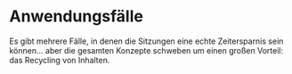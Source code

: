 # Anwendungsfälle

Es gibt mehrere Fälle, in denen die Sitzungen eine echte Zeitersparnis sein können... aber die gesamten Konzepte schweben um einen großen Vorteil: das Recycling von Inhalten.

